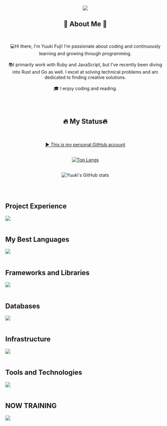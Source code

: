 <h1 align="center">
  <a href="https://git.io/typing-svg">
    <img src="https://readme-typing-svg.herokuapp.com/?lines=Hello,+There!+👋;Nice+to+meet+you!&center=true&size=30">
  </a>
</h1>

<h2 align="center">🍰 About Me 🍰</h2>
<br />
<p align="center">
💻Hi there, I'm Yuuki Fuji! I'm passionate about coding and continuously learning and growing through programming.
<br /><br />
📚I primarily work with Ruby and JavaScript, but I've recently been diving into Rust and Go as well. I excel at solving technical problems and am dedicated to finding creative solutions.
<br /><br />
  🎓 I enjoy coding and reading.
</p>

<br /><br />

<h2 align="center">🔥 My Status🔥</h2>
  <br /><br />
  <div align=center>
  <a href="https://github.com/yuuki-fuji">
  ▶  This is my personal GitHub account
  </a>
  <br /><br />

  [![Top Langs](https://github-readme-stats.vercel.app/api/top-langs/?username=yuuki-fuji&layout=compact&theme=vue-dark)](https://github.com/anuraghazra/github-readme-stats)
  <br /><br />

  ![Yuuki's GitHub stats](https://github-readme-stats.vercel.app/api?username=yuuki-fuji&show_icons=true&theme=vue-dark)

  </div>
  <br /><br />

## Project Experience
<img src="https://skillicons.dev/icons?i=ruby,js,typescript,cs,php,next,react,laravel,vue,nodejs" /> <br /><br />

## My Best Languages
<img src="https://skillicons.dev/icons?i=ruby,rust,tailwind" /> <br /><br />

## Frameworks and Libraries
<img src="https://skillicons.dev/icons?i=rails,laravel,cake" /> <br /><br />

## Databases
<img src="https://skillicons.dev/icons?i=mongodb,sqlite,mysql,postgres" /> <br /><br />

## Infrastructure
<img src="https://skillicons.dev/icons?i=aws,nginx,linux,ubuntu,arch" /> <br /><br />

## Tools and Technologies
<img src="https://skillicons.dev/icons?i=docker,github,vscode,postman" /> <br /><br />

## NOW TRAINING
<img src="https://skillicons.dev/icons?i=rust,go,bun,deno,python" /> <br /><br />
